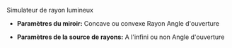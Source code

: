 Simulateur de rayon lumineux

- **Paramètres du miroir:**
Concave ou convexe
Rayon
Angle d'ouverture

- **Paramètres de la source de rayons:**
A l'infini ou non
Angle d'ouverture
